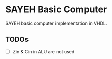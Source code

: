 # SAYEH Basic Computer

SAYEH basic computer implementation in VHDL.



TODOs
-----

- [ ] Zin & Cin in ALU are not used